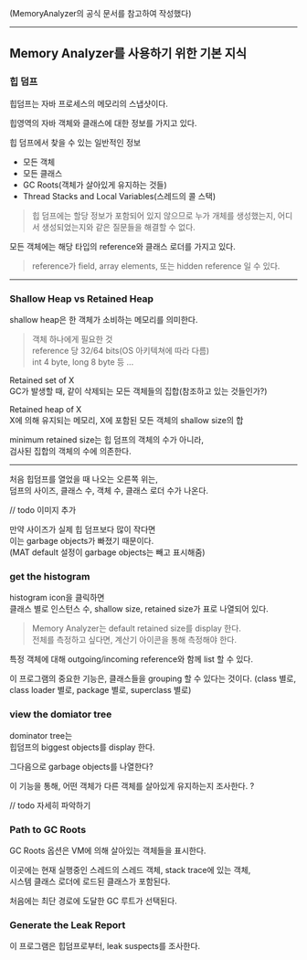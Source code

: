 (MemoryAnalyzer의 공식 문서를 참고하여 작성했다)

---

## Memory Analyzer를 사용하기 위한 기본 지식

### 힙 덤프

힙덤프는 자바 프로세스의 메모리의 스냅샷이다.

힙영역의 자바 객체와 클래스에 대한 정보를 가지고 있다.

힙 덤프에서 찾을 수 있는 일반적인 정보
- 모든 객체
- 모든 클래스
- GC Roots(객체가 살아있게 유지하는 것들)
- Thread Stacks and Local Variables(스레드의 콜 스택)

> 힙 덤프에는 할당 정보가 포함되어 있지 않으므로 누가 개체를 생성했는지, 어디서 생성되었는지와 같은 질문들을 해결할 수 없다.

모든 객체에는 해당 타입의 reference와 클래스 로더를 가지고 있다.

> reference가 field, array elements, 또는 hidden reference 일 수 있다.

---

### Shallow Heap vs Retained Heap

shallow heap은 한 객체가 소비하는 메모리를 의미한다.

> 객체 하나에게 필요한 것  
> reference 당 32/64 bits(OS 아키텍쳐에 따라 다름)  
> int 4 byte, long 8 byte 등 ...

Retained set of X  
GC가 발생할 때, 같이 삭제되는 모든 객체들의 집합(참조하고 있는 것들인가?)

Retained heap of X  
X에 의해 유지되는 메모리, X에 포함된 모든 객체의 shallow size의 합

minimum retained size는 힙 덤프의 객체의 수가 아니라,  
검사된 집합의 객체의 수에 의존한다.

---

처음 힙덤프를 열었을 때 나오는 오른쪽 위는,  
덤프의 사이즈, 클래스 수, 객체 수, 클래스 로더 수가 나온다.

// todo 이미지 추가

만약 사이즈가 실제 힙 덤프보다 많이 작다면  
이는 garbage objects가 빠졌기 때문이다.  
(MAT default 설정이 garbage objects는 빼고 표시해줌)

### get the histogram

histogram icon을 클릭하면  
클래스 별로 인스턴스 수, shallow size, retained size가 표로 나열되어 있다.

> Memory Analyzer는 default retained size를 display 한다.  
> 전체를 측정하고 싶다면, 계산기 아이콘을 통해 측정해야 한다.

특정 객체에 대해 outgoing/incoming reference와 함께 list 할 수 있다.

이 프로그램의 중요한 기능은, 클래스들을 grouping 할 수 있다는 것이다.
(class 별로, class loader 별로, package 별로, superclass 별로)

### view the domiator tree

dominator tree는  
힙덤프의 biggest objects를 display 한다.

그다음으로 garbage objects를 나열한다?

이 기능을 통해, 어떤 객체가 다른 객체를 살아있게 유지하는지 조사한다.
?

// todo 자세히 파악하기

### Path to GC Roots

GC Roots 옵션은 VM에 의해 살아있는 객체들을 표시한다.

이곳에는 현재 실행중인 스레드의 스레드 객체, stack trace에 있는 객체,  
시스템 클래스 로더에 로드된 클래스가 포함된다.

처음에는 최단 경로에 도달한 GC 루트가 선택된다.

### Generate the Leak Report

이 프로그램은 힙덤프로부터, leak suspects를 조사한다.
